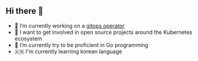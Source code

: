 ## Hi there 👋


- 🔭 I’m currently working on a [gitops operator](https://github.com/syngit-org/syngit)
- 🚀 I want to get involved in open source projects around the Kubernetes ecosystem
- 🌱 I’m currently try to be proficient in Go programming
- 🇰🇷 I'm currently learning korean language
